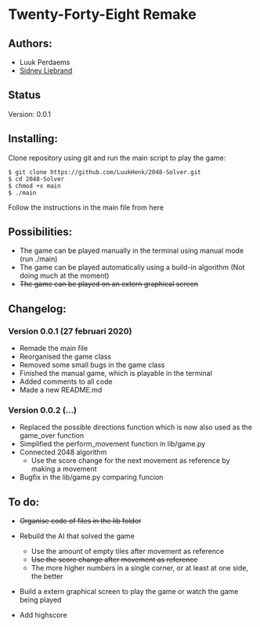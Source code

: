 # Twenty-Forty-Eight **Remake**

## Authors:
- Luuk Perdaems
- [Sidney Liebrand](https://github.com/SidOfc)

## Status
Version: 0.0.1

## Installing:
Clone repository using git and run the main script to play the game:
```
$ git clone https://github.com/LuukHenk/2048-Solver.git
$ cd 2048-Solver
$ chmod +x main
$ ./main
```
Follow the instructions in the main file from here

## Possibilities:
- The game can be played manually in the terminal using manual mode (run ./main)
- The game can be played automatically using a build-in algorithm (Not doing much at the moment)
- ~~The game can be played on an extern graphical screen~~


## Changelog:
### Version 0.0.1 (27 februari 2020)
- Remade the main file
- Reorganised the game class
- Removed some small bugs in the game class
- Finished the manual game, which is playable in the terminal
- Added comments to all code
- Made a new README.md

### Version 0.0.2 (...)
- Replaced the possible directions function which is now also used as the game_over function
- Simplified the perform_movement function in lib/game.py
- Connected 2048 algorithm
    - Use the score change for the next movement as reference by making a movement
- Bugfix in the lib/game.py comparing funcion

## To do:
- ~~Organise code of files in the lib folder~~
- Rebuild the AI that solved the game
    - Use the amount of empty tiles after movement as reference
    - ~~Use the score change after movement as reference~~
    - The more higher numbers in a single corner, or at least at one side, the better

- Build a extern graphical screen to play the game or watch the game being played
- Add highscore
